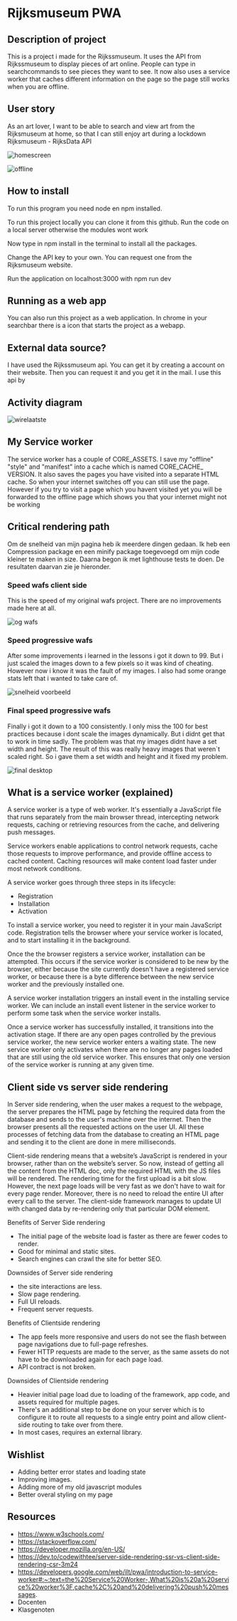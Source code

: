 # Rijksmuseum PWA

## Description of project

This is a project i made for the Rijkssmuseum. It uses the API from Rijkssmuseum to display pieces of art online. People can type in searchcommands to see pieces they want to see. It now also uses a service worker that caches different information on the page so the page still works when you are offline. 

## User story

As an art lover, I want to be able to search and view art from the Rijksmuseum at home, so that I can still enjoy art during a lockdown Rijksmuseum - RijksData API

![homescreen](https://user-images.githubusercontent.com/43068118/157267609-a4a87824-a5ac-4b62-ab5f-66203afd5096.png)

![offline](https://user-images.githubusercontent.com/43068118/161515230-cf140d80-1b45-43c8-8894-11cf9a83262e.png)


## How to install

To run this program you need node en npm installed.

To run this project locally you can clone it from this github. Run the code on a local server otherwise the modules wont work

Now type in npm install in the terminal to install all the packages.

Change the API key to your own. You can request one from the Rijksmuseum website.

Run the application on localhost:3000 with npm run dev

## Running as a web app

You can also run this project as a web application. In chrome in your searchbar there is a icon that starts the project as a webapp.

## External data source?

I have used the Rijkssmuseum api. You can get it by creating a account on their website. Then you can request it and you get it in the mail. I use this api by

## Activity diagram

![wirelaatste](https://user-images.githubusercontent.com/43068118/162408292-13383a78-3f94-4154-b511-0e1acb327be1.jpg)

## My Service worker

The service worker has a couple of CORE_ASSETS. I save my "offline" "style" and "manifest" into a cache which is named CORE_CACHE_ VERSION. It also saves the pages you have visited into a separate HTML cache. So when your internet switches off you can still use the page. However if you try to visit a page which you havent visited yet you will be forwarded to the offline page which shows you that your internet might not be working

## Critical rendering path

Om de snelheid van mijn pagina heb ik meerdere dingen gedaan. Ik heb een Compression package en een minify package toegevoegd om mijn code kleiner te maken in size. Daarna begon ik met lighthouse tests te doen. De resultaten daarvan zie je hieronder.

### Speed wafs client side

This is the speed of my original wafs project. There are no improvements made here at all.

![og wafs](https://user-images.githubusercontent.com/43068118/161925566-201151ac-ff80-47b6-825e-c78536127992.png)


### Speed progressive wafs

After some improvements i learned in the lessons i got it down to 99. But i just scaled the images down to a few pixels so it was kind of cheating. However now i know it was the fault of my images. I also had some orange stats left that i wanted to take care of.

![snelheid voorbeeld](https://user-images.githubusercontent.com/43068118/161925688-66c0fb0b-025f-440c-a6d2-cbde44a0156f.png)


### Final speed progressive wafs

Finally i got it down to a 100 consistently. I only miss the 100 for best practices because i dont scale the images dynamically. But i didnt get that to work in time sadly. The problem was that my images didnt have a set width and height. The result of this was really heavy images that weren`t scaled right. So i gave them a set width and height and it fixed my problem.

![final desktop](https://user-images.githubusercontent.com/43068118/161926051-c22442a8-c7a2-414a-b32d-80143d487d2b.png)



## What is a service worker (explained)

A service worker is a type of web worker. It's essentially a JavaScript file that runs separately from the main browser thread, intercepting network requests, caching or retrieving resources from the cache, and delivering push messages.

Service workers enable applications to control network requests, cache those requests to improve performance, and provide offline access to cached content. Caching resources will make content load faster under most network conditions.

A service worker goes through three steps in its lifecycle:
- Registration
- Installation
- Activation

To install a service worker, you need to register it in your main JavaScript code. Registration tells the browser where your service worker is located, and to start installing it in the background.

Once the the browser registers a service worker, installation can be attempted. This occurs if the service worker is considered to be new by the browser, either because the site currently doesn't have a registered service worker, or because there is a byte difference between the new service worker and the previously installed one.

A service worker installation triggers an install event in the installing service worker. We can include an install event listener in the service worker to perform some task when the service worker installs.

Once a service worker has successfully installed, it transitions into the activation stage. If there are any open pages controlled by the previous service worker, the new service worker enters a waiting state. The new service worker only activates when there are no longer any pages loaded that are still using the old service worker. This ensures that only one version of the service worker is running at any given time.

## Client side vs server side rendering

In Server side rendering, when the user makes a request to the webpage, the server prepares the HTML page by fetching the required data from the database and sends to the user's machine over the internet. Then the browser presents all the requested actions on the user UI. All these processes of fetching data from the database to creating an HTML page and sending it to the client are done in mere milliseconds.

Client-side rendering means that a website’s JavaScript is rendered in your browser, rather than on the website’s server. So now, instead of getting all the content from the HTML doc, only the required HTML with the JS files will be rendered. The rendering time for the first upload is a bit slow. However, the next page loads will be very fast as we don't have to wait for every page render. Moreover, there is no need to reload the entire UI after every call to the server. The client-side framework manages to update UI with changed data by re-rendering only that particular DOM element.

Benefits of Server Side rendering

- The initial page of the website load is faster as there are fewer codes to render.
- Good for minimal and static sites.
- Search engines can crawl the site for better SEO.

Downsides of Server side rendering

- the site interactions are less.
- Slow page rendering.
- Full UI reloads.
- Frequent server requests.

Benefits of Clientside rendering

- The app feels more responsive and users do not see the flash between page navigations due to full-page refreshes.
- Fewer HTTP requests are made to the server, as the same assets do not have to be downloaded again for each page load.
- API contract is not broken.

Downsides of Clientside rendering

- Heavier initial page load due to loading of the framework, app code, and assets required for multiple pages.
- There's an additional step to be done on your server which is to configure it to route all requests to a single entry point and allow client-side routing to take over from there.
- In most cases, requires an external library.



## Wishlist

- Adding better error states and loading state
- Improving images.
- Adding more of my old javascript modules
- Better overal styling on my page


## Resources
- https://www.w3schools.com/
- https://stackoverflow.com/
- https://developer.mozilla.org/en-US/
- https://dev.to/codewithtee/server-side-rendering-ssr-vs-client-side-rendering-csr-3m24
- https://developers.google.com/web/ilt/pwa/introduction-to-service-worker#:~:text=the%20Service%20Worker-,What%20is%20a%20service%20worker%3F,cache%2C%20and%20delivering%20push%20messages.
- Docenten
- Klasgenoten
